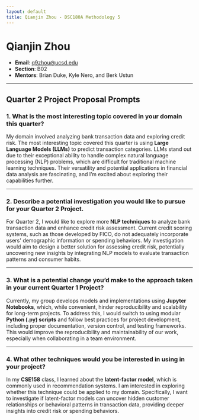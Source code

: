 ```yaml
---
layout: default
title: Qianjin Zhou - DSC180A Methodology 5
---
```


# Qianjin Zhou

- **Email**: [q9zhou@ucsd.edu](mailto:q9zhou@ucsd.edu)
- **Section**: B02
- **Mentors**: Brian Duke, Kyle Nero, and Berk Ustun

---

## Quarter 2 Project Proposal Prompts

### **1. What is the most interesting topic covered in your domain this quarter?**

My domain involved analyzing bank transaction data and exploring credit risk. The most interesting topic covered this quarter is using **Large Language Models (LLMs)** to predict transaction categories. LLMs stand out due to their exceptional ability to handle complex natural language processing (NLP) problems, which are difficult for traditional machine learning techniques. Their versatility and potential applications in financial data analysis are fascinating, and I’m excited about exploring their capabilities further.

---

### **2. Describe a potential investigation you would like to pursue for your Quarter 2 Project.**

For Quarter 2, I would like to explore more **NLP techniques** to analyze bank transaction data and enhance credit risk assessment. Current credit scoring systems, such as those developed by FICO, do not adequately incorporate users' demographic information or spending behaviors. My investigation would aim to design a better solution for assessing credit risk, potentially uncovering new insights by integrating NLP models to evaluate transaction patterns and consumer habits.

---

### **3. What is a potential change you’d make to the approach taken in your current Quarter 1 Project?**

Currently, my group develops models and implementations using **Jupyter Notebooks**, which, while convenient, hinder reproducibility and scalability for long-term projects. To address this, I would switch to using modular **Python (.py) scripts** and follow best practices for project development, including proper documentation, version control, and testing frameworks. This would improve the reproducibility and maintainability of our work, especially when collaborating in a team environment.

---

### **4. What other techniques would you be interested in using in your project?**

In my **CSE158** class, I learned about the **latent-factor model**, which is commonly used in recommendation systems. I am interested in exploring whether this technique could be applied to my domain. Specifically, I want to investigate if latent-factor models can uncover hidden customer relationships or behavioral patterns in transaction data, providing deeper insights into credit risk or spending behaviors.
